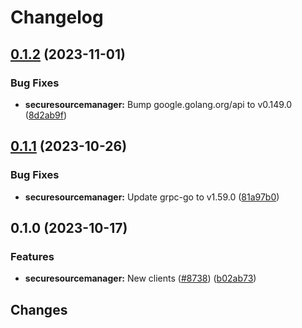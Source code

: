 # Changelog

## [0.1.2](https://github.com/googleapis/google-cloud-go/compare/securesourcemanager/v0.1.1...securesourcemanager/v0.1.2) (2023-11-01)


### Bug Fixes

* **securesourcemanager:** Bump google.golang.org/api to v0.149.0 ([8d2ab9f](https://github.com/googleapis/google-cloud-go/commit/8d2ab9f320a86c1c0fab90513fc05861561d0880))

## [0.1.1](https://github.com/googleapis/google-cloud-go/compare/securesourcemanager/v0.1.0...securesourcemanager/v0.1.1) (2023-10-26)


### Bug Fixes

* **securesourcemanager:** Update grpc-go to v1.59.0 ([81a97b0](https://github.com/googleapis/google-cloud-go/commit/81a97b06cb28b25432e4ece595c55a9857e960b7))

## 0.1.0 (2023-10-17)


### Features

* **securesourcemanager:** New clients ([#8738](https://github.com/googleapis/google-cloud-go/issues/8738)) ([b02ab73](https://github.com/googleapis/google-cloud-go/commit/b02ab733edd1a74f74b244298524f72d84046c0c))

## Changes


